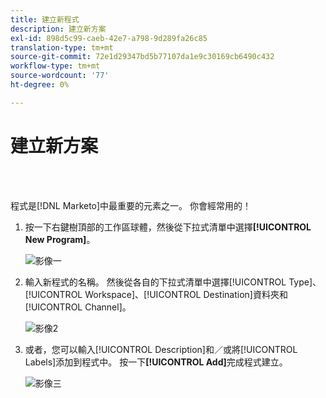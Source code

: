 ```yaml
---
title: 建立新程式
description: 建立新方案
exl-id: 898d5c99-caeb-42e7-a798-9d289fa26c85
translation-type: tm+mt
source-git-commit: 72e1d29347bd5b77107da1e9c30169cb6490c432
workflow-type: tm+mt
source-wordcount: '77'
ht-degree: 0%

---
```


# 建立新方案

<br> 

程式是[!DNL Marketo]中最重要的元素之一。 你會經常用的！

1. 按一下右鍵樹頂部的工作區球體，然後從下拉式清單中選擇&#x200B;**[!UICONTROL New Program]**。

   ![影像一](/help/sky/assets/programs/create-a-new-program/create-a-new-program-1.png)

1. 輸入新程式的名稱。 然後從各自的下拉式清單中選擇[!UICONTROL Type]、[!UICONTROL Workspace]、[!UICONTROL Destination]資料夾和[!UICONTROL Channel]。

   ![影像2](/help/sky/assets/programs/create-a-new-program/create-a-new-program-2.png)

1. 或者，您可以輸入[!UICONTROL Description]和／或將[!UICONTROL Labels]添加到程式中。 按一下&#x200B;**[!UICONTROL Add]**&#x200B;完成程式建立。

   ![影像三](/help/sky/assets/programs/create-a-new-program/create-a-new-program-3.png)
